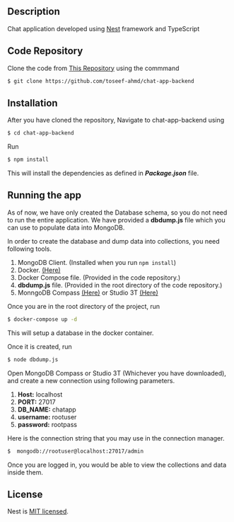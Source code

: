 

## Description

Chat application developed using [Nest](https://github.com/nestjs/nest) framework and TypeScript

## Code Repository
Clone the code from [This Repository](https://github.com/toseef-ahmd/chat-app-backend) using the commmand

```bash
$ git clone https://github.com/toseef-ahmd/chat-app-backend
```
## Installation
After you have cloned the repository, Navigate to chat-app-backend using

```bash
$ cd chat-app-backend
```

Run

```bash
$ npm install
```
This will install the dependencies as defined in **_Package.json_** file.

## Running the app

As of now, we have only created the Database schema, so you do not need to run the entire application. We have provided a **dbdump.js** file which you can use to populate data into MongoDB.

In order to create the database and dump data into collections, you need following tools.

1.  MongoDB Client. (Installed when you run ```npm install```)
2.  Docker. [(Here)](https://www.docker.com/products/docker-desktop/#)
3.  Docker Compose file. (Provided in the code repository.)
4.  **dbdump.js** file. (Provided in the root directory of the code repository.)
5.  MonngoDB Compass [(Here)](https://www.mongodb.com/try/download/compass) or Studio 3T [(Here)](https://studio3t.com/download/)

Once you are in the root directory of the project, run

```bash
$ docker-compose up -d
```
This will setup a database in the docker container.

Once it is created, run

```bash
$ node dbdump.js
```

Open MongoDB Compass or Studio 3T (Whichever you have downloaded), and create a new connection using following parameters.

1.  **Host:** localhost
2.  **PORT:** 27017
3.  **DB_NAME:** chatapp
4.  **username:** rootuser
5.  **password:** rootpass

Here is the connection string that you may use in the connection manager.

```bash
$  mongodb://rootuser@localhost:27017/admin
```

Once you are logged in, you would be able to view the collections and data inside them.

## License

Nest is [MIT licensed](LICENSE).
